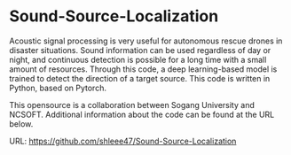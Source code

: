 # Sound-Source-Localization
Acoustic signal processing is very useful for autonomous rescue drones in disaster situations. Sound information can be used regardless of day or night, and continuous detection is possible for a long time with a small amount of resources. Through this code, a deep learning-based model is trained to detect the direction of a target source. This code is written in Python, based on Pytorch. 

This opensource is a collaboration between Sogang University and NCSOFT. Additional information about the code can be found at the URL below.

URL: https://github.com/shleee47/Sound-Source-Localization 
